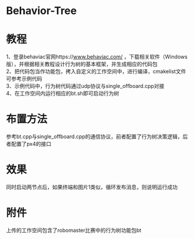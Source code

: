 # Behavior-Tree
# 教程
1、登录behaviac官网https://www.behaviac.com/ ，下载相关软件（Windows版），并根据相关教程设计行为树的基本框架，并生成相应的代码包  
2、把代码包当作功能包，拷入自定义的工作空间中，进行编译，cmakelist文件可参考示例代码  
3、示例代码中，行为树代码通过udp协议与single_offboard.cpp对接  
4、在工作空间内运行相应的bt.sh即可启动行为树
# 布置方法
参考bt.cpp与single_offboard.cpp的通信协议，前者配置了行为树决策逻辑，后者配置了px4的接口
# 效果
同时启动两节点后，如果终端和图片1类似，循环发布消息，则说明运行成功
# 附件
上传的工作空间包含了robomaster比赛中的行为树功能包bt
